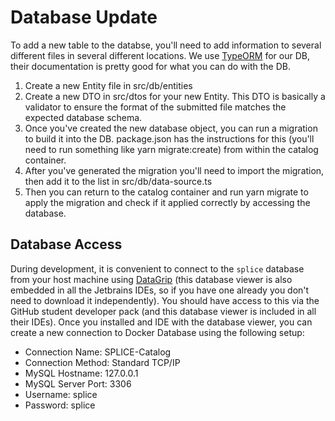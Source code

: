 # Database Update

To add a new table to the databse, you'll need to add information to several different files in several different locations. We use [TypeORM](https://typeorm.io/) for our DB, their documentation is pretty good for what you can do with the DB.

1. Create a new Entity file in src/db/entities
2. Create a new DTO in src/dtos for your new Entity. This DTO is basically a validator to ensure the format of the submitted file matches the expected database schema.
3. Once you've created the new database object, you can run a migration to build it into the DB. package.json has the instructions for this (you'll need to run something like yarn migrate:create) from within the catalog container.
4. After you've generated the migration you'll need to import the migration, then add it to the list in src/db/data-source.ts
5. Then you can return to the catalog container and run yarn migrate to apply the migration and check if it applied correctly by accessing the database.

## Database Access

During development, it is convenient to connect to the `splice` database from your host machine using [DataGrip](https://www.jetbrains.com/datagrip/) (this database viewer is also embedded in all the Jetbrains IDEs, so if you have one already you don't need to download it independently). You should have access to this via the GitHub student developer pack (and this database viewer is included in all their IDEs). Once you installed and IDE with the database viewer, you can create a new connection to Docker Database using the following setup:

- Connection Name: SPLICE-Catalog
- Connection Method: Standard TCP/IP
- MySQL Hostname: 127.0.0.1
- MySQL Server Port: 3306
- Username: splice
- Password: splice
